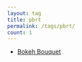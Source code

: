 ```yaml
---
layout: tag
title: pbrt
permalink: /tags/pbrt/
count: 1
---
```


- [Bokeh Bouquet](https://p13i.io/posts/2021/06/bokeh-bouquet/)
